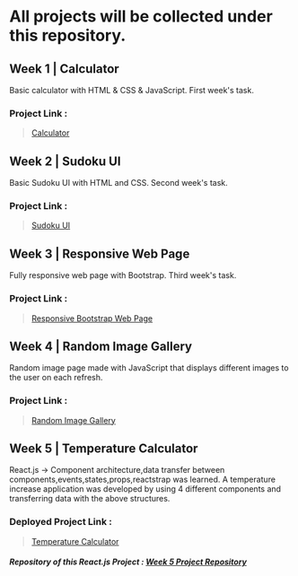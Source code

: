 <h1> All projects will be collected under this repository.</h1>

## Week 1 | Calculator
Basic calculator with HTML & CSS & JavaScript. First week's task.
### Project Link :
> <a href="https://kmlisler.github.io/React.js-Bootcamp/Week%201%20-%20Calculator/" target="_blank"> Calculator </a>
## Week 2 | Sudoku UI
Basic Sudoku UI with HTML and CSS. Second week's task.
### Project Link :
> <a href="https://kmlisler.github.io/React.js-Bootcamp/Week%202%20-%20Sudoku%20UI/" target="_blank"> Sudoku UI </a>

## Week 3 | Responsive Web Page
Fully responsive web page with Bootstrap. Third week's task.
### Project Link :
> <a href="https://kmlisler.github.io/React.js-Bootcamp/Week%203%20-%20Responsive%20Web%20Page/" target="_blank"> Responsive Bootstrap Web Page </a>

## Week 4 | Random Image Gallery
Random image page made with JavaScript that displays different images to the user on each refresh.
### Project Link :
> <a href="https://kmlisler.github.io/React.js-Bootcamp/Week%204%20-%20Random%20Image%20Gallery/" target="_blank"> Random Image Gallery </a>

## Week 5 | Temperature Calculator
React.js -> Component architecture,data transfer between components,events,states,props,reactstrap was learned.
A temperature increase application was developed by using 4 different components and transferring data with the above structures.
### Deployed Project Link :
>  <a href="https://kmlisler.github.io/ReactJS-Bootcamp-Week5/" target="_blank"> Temperature Calculator </a>
##### Repository of this React.js Project : <a href="https://github.com/kmlisler/ReactJS-Bootcamp-Week5" target="_blank" >Week 5 Project Repository  </a>

